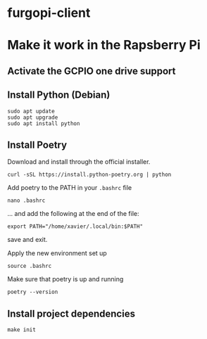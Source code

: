# furgopi-client

# Make it work in the Rapsberry Pi

## Activate the GCPIO one drive support

## Install Python (Debian)

```
sudo apt update
sudo apt upgrade
sudo apt install python
```

## Install Poetry

Download and install through the official installer.
```
curl -sSL https://install.python-poetry.org | python
```

Add poetry to the PATH in your `.bashrc` file
```
nano .bashrc
```
... and add the following at the end of the file:
```
export PATH="/home/xavier/.local/bin:$PATH"
```
save and exit.

Apply the new environment set up
```
source .bashrc
```

Make sure that poetry is up and running
```
poetry --version
```

## Install project dependencies

```
make init
```


